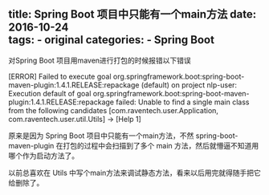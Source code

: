 title: Spring Boot 项目中只能有一个main方法
date: 2016-10-24  
tags:
    - original
categories:
    - Spring Boot  
---

对Spring Boot 项目用maven进行打包的时候报错以下错误  

[ERROR] Failed to execute goal org.springframework.boot:spring-boot-maven-plugin:1.4.1.RELEASE:repackage (default) on project nlp-user: Execution default of goal org.springframework.boot:spring-boot-maven-plugin:1.4.1.RELEASE:repackage failed: Unable to find a single main class from the following candidates [com.raventech.user.Application, com.raventech.user.util.Utils] -> [Help 1]  

<!-- more -->

原来是因为 Spring Boot 项目中只能有一个main方法，不然 spring-boot-maven-plugin 在打包的过程中会扫描到了多个 main 方法，然后就懵逼不知道用哪个作为启动方法了。  

以前总喜欢在 Utils 中写个main方法来调试静态方法，看来以后用完就得随手把它给删除了。

<br>